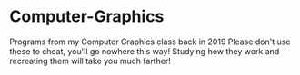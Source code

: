 # Computer-Graphics
Programs from my Computer Graphics class back in 2019
Please don't use these to cheat, you'll go nowhere this way! Studying how they work and recreating them will take you much farther!
